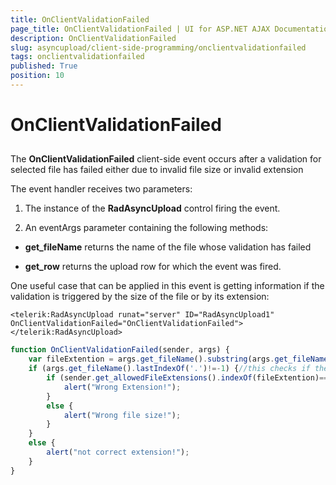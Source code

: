 ```yaml
---
title: OnClientValidationFailed
page_title: OnClientValidationFailed | UI for ASP.NET AJAX Documentation
description: OnClientValidationFailed
slug: asyncupload/client-side-programming/onclientvalidationfailed
tags: onclientvalidationfailed
published: True
position: 10
---
```


# OnClientValidationFailed

## 

The **OnClientValidationFailed** client-side event occurs after a validation for selected file has failed either due to invalid file size or invalid extension

The event handler receives two parameters:

1. The instance of the **RadAsyncUpload** control firing the event.

1. An eventArgs parameter containing the following methods:

* **get_fileName** returns the name of the file whose validation has failed

* **get_row** returns the upload row for which the event was fired.

One useful case that can be applied in this event is getting information if the validation is triggered by the size of the file or by its extension:

````ASPNET
<telerik:RadAsyncUpload runat="server" ID="RadAsyncUpload1" OnClientValidationFailed="OnClientValidationFailed"></telerik:RadAsyncUpload>
````

````JavaScript
function OnClientValidationFailed(sender, args) {
	var fileExtention = args.get_fileName().substring(args.get_fileName().lastIndexOf('.') + 1, args.get_fileName().length);
	if (args.get_fileName().lastIndexOf('.')!=-1) {//this checks if the extension is correct
		if (sender.get_allowedFileExtensions().indexOf(fileExtention)==-1) {
			alert("Wrong Extension!");
		}
		else {
			alert("Wrong file size!");
		}
	}
	else {
		alert("not correct extension!");
	}
}
````



